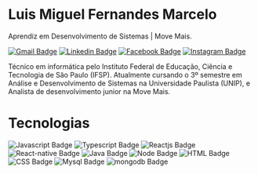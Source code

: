 # Luis Miguel Fernandes Marcelo
Aprendiz em Desenvolvimento de Sistemas | Move Mais.

[![Gmail Badge](https://img.shields.io/badge/-luismiguelfernandes.marcelo@gmail.com-6633cc?style=flat-square&logo=Gmail&logoColor=white&link=mailto:luismiguelfernandes.marcelo@gmail.com)](mailto:luismiguelfernandes.marcelo@gmail.com) [![Linkedin Badge](https://img.shields.io/badge/-Luis%20Miguel%20Marcelo-6633cc?style=flat-square&logo=Linkedin&logoColor=white&link=https://www.linkedin.com/in/lmiguelm/)](https://www.linkedin.com/in/lmiguelm/) [![Facebook Badge](https://img.shields.io/badge/-Luis%20Miguel%20Marcelo-6633cc?style=flat-square&logo=Facebook&logoColor=white&link=https://www.facebook.com/luismiguel.marcelo.1)](https://www.facebook.com/luismiguel.marcelo.1) [![Instagram Badge](https://img.shields.io/badge/-@lmiguel10-6633cc?style=flat-square&logo=Instagram&logoColor=white&link=https://www.instagram.com/lmiguel10/)](https://www.instagram.com/lmiguel10/)

Técnico em informática pelo Instituto Federal de Educação, Ciência e Tecnologia de São Paulo (IFSP). Atualmente cursando o 3º semestre em Análise e Desenvolvimento de Sistemas na Universidade Paulista (UNIP), e Analista de desenvolvimento junior na Move Mais.

# Tecnologias
![Javascript Badge](https://img.shields.io/badge/-JavaScript-6633cc?style=flat-square&logo=JavaScript&logoColor=white) 
![Typescript Badge](https://img.shields.io/badge/-Typescript-6633cc?style=flat-square&logo=Typescript&logoColor=white) 
![Reactjs Badge](https://img.shields.io/badge/-ReactJS-6633cc?style=flat-square&logo=React&logoColor=white) 
![React-native Badge](https://img.shields.io/badge/-React--Native-6633cc?style=flat-square&logo=React&logoColor=white) 
![Java Badge](https://img.shields.io/badge/-Java-6633cc?style=flat-square&logo=Java&logoColor=white) 
![Node Badge](https://img.shields.io/badge/-NodeJS-6633cc?style=flat-square&logo=Node.js&logoColor=white) 
![HTML Badge](https://img.shields.io/badge/-HTML-6633cc?style=flat-square&logo=HTML5&logoColor=white) 
![CSS Badge](https://img.shields.io/badge/-CSS-6633cc?style=flat-square&logo=CSS3&logoColor=white) 
![Mysql Badge](https://img.shields.io/badge/-MySQL-6633cc?style=flat-square&logo=mysql&logoColor=white) 
![mongodb Badge](https://img.shields.io/badge/-MongoDB-6633cc?style=flat-square&logo=Mongodb&logoColor=white)
